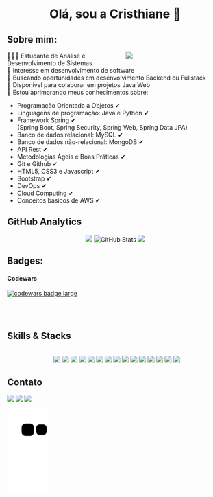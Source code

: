 <h1 align="center"> Olá, sou a Cristhiane 👋</h1>


<h2>Sobre mim:</h2>
<img width="45%" align="right" src="https://raw.githubusercontent.com/barroscruzc/barroscruzc/main/title/helloworld.gif" />

👩🏾‍💻 Estudante de Análise e Desenvolvimento de Sistemas<br>
👀 Interesse em desenvolvimento de software<br>
🔭 Buscando oportunidades em desenvolvimento Backend ou Fullstack<br>
👯 Disponível para colaborar em projetos Java Web <br>
🌱 Estou aprimorando meus conhecimentos sobre: 
<ul>
<li> Programação Orientada a Objetos ✔</li>
<li>Linguagens de programação: Java e Python ✔
<li>Framework Spring ✔ <br>
   (Spring Boot, Spring Security, Spring Web, Spring Data JPA)</li>
<li>Banco de dados relacional: MySQL ✔</li>
<li>Banco de dados não-relacional: MongoDB ✔</li>
<li>API Rest ✔</li>
<li>Metodologias Ágeis e Boas Práticas ✔</li>
<li>Git e Github ✔</li>
<li>HTML5, CSS3 e Javascript ✔</li>
<li>Bootstrap ✔</li>
<li>DevOps ✔</li>
<li>Cloud Computing ✔</li>
<li>Conceitos básicos de AWS ✔</li>
</ul>
</ul>
</div>
</div>

<h2>GitHub Analytics</h2>
<div align="center">
<img heigth="180px" src="https://github-readme-stats.vercel.app/api?username=barroscruzc&show_icons=true&theme=radical&include_all_commits=true&count_private=true"/>
<img heigth="180px" src="https://github-readme-streak-stats.herokuapp.com/?user=barroscruzc&theme=radical" alt="GitHub Stats" />
<img heigth="180px" src="https://github-readme-stats.vercel.app/api/top-langs/?username=barroscruzc&layout=compact&langs_count=7&theme=radical"/>
 </div>

  <h2>Badges:</h2>
  <h4>Codewars</h4>
  <a target="blank" href="https://www.codewars.com/users/barroscruzc"><img src="https://www.codewars.com/users/barroscruzc/badges/large" alt="codewars badge large" /></a>

 <br><br>
 <h2>Skills & Stacks</h2><br>
 <div align="center">
    . 
    <img height="30px" src="https://img.shields.io/badge/Java-ED8B00?style=for-the-badge&logo=java&logoColor=white" >
    <img height="30px" src="https://img.shields.io/badge/Python-14354C?style=for-the-badge&logo=python&logoColor=white" >
    <img height="30px" src="https://img.shields.io/badge/Spring_Boot-F2F4F9?style=for-the-badge&logo=spring-boot" >
    <img height="30px" src="https://img.shields.io/badge/apache_maven-C71A36?style=for-the-badge&logo=apachemaven&logoColor=white" >
    <img height="30px" src="https://img.shields.io/badge/Postman-FF6C37?style=for-the-badge&logo=Postman&logoColor=white" >
    <img height="30px" src="https://img.shields.io/badge/MySQL-005C84?style=for-the-badge&logo=mysql&logoColor=white" >
    <img height="30px" src="https://img.shields.io/badge/MongoDB-4EA94B?style=for-the-badge&logo=mongodb&logoColor=white" >
    <img height="30px" src="https://img.shields.io/badge/HTML5-E34F26?style=for-the-badge&logo=html5&logoColor=white" >
    <img height="30px" src="https://img.shields.io/badge/CSS3-1572B6?style=for-the-badge&logo=css3&logoColor=white" >
    <img height="30px" src="https://img.shields.io/badge/JavaScript-323330?style=for-the-badge&logo=javascript&logoColor=F7DF1E" >
    <img height="30px" src="https://img.shields.io/badge/Bootstrap-563D7C?style=for-the-badge&logo=bootstrap&logoColor=white" >
    <img height="30px" src="https://img.shields.io/badge/GIT-E44C30?style=for-the-badge&logo=git&logoColor=white" >
    <img height="30px" src="https://img.shields.io/badge/Eclipse-2C2255?style=for-the-badge&logo=eclipse&logoColor=white" >
    <img height="30px" src="https://img.shields.io/badge/VSCode-0078D4?style=for-the-badge&logo=visual%20studio%20code&logoColor=white" >
    <img height="30px" src="https://img.shields.io/badge/PyCharm-000000.svg?&style=for-the-badge&logo=PyCharm&logoColor=white" >
 </div>
 
 <h2>Contato</h2>
 
<div> 
  <a href="https://www.linkedin.com/in/barroscruzc" target="_blank"><img width="112em" src="https://img.shields.io/badge/LinkedIn-0077B5?style=for-the-badge&logo=linkedin&logoColor=white" /></a>
  <a href="mailto:barroscruzc@gmail.com" target="_blank"><img width="90em" src="https://img.shields.io/badge/Gmail-D14836?style=for-the-badge&logo=gmail&logoColor=white" target="_blank"></a> 
 <a href="https://t.me/barroscruzc" target="_blank"><img width="113em" src="https://img.shields.io/badge/Telegram-2CA5E0?style=for-the-badge&logo=telegram&logoColor=white" /></a>
 
![Snake animation](https://github.com/barroscruzc/barroscruzc/blob/output/github-contribution-grid-snake.svg)
 
</div>

